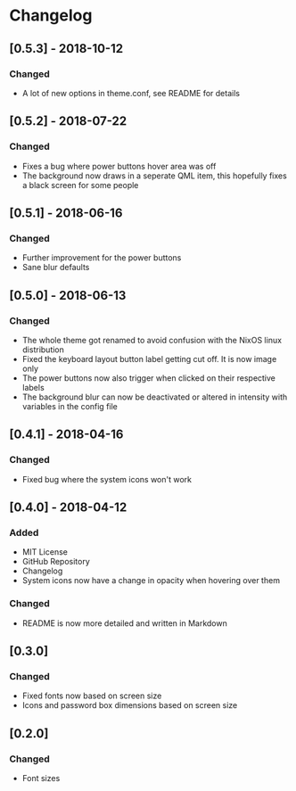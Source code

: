 # Changelog

## [0.5.3] - 2018-10-12

### Changed
- A lot of new options in theme.conf, see README for details

## [0.5.2] - 2018-07-22

### Changed
- Fixes a bug where power buttons hover area was off
- The background now draws in a seperate QML item, this hopefully fixes a black screen for some people

## [0.5.1] - 2018-06-16

### Changed
- Further improvement for the power buttons
- Sane blur defaults

## [0.5.0] - 2018-06-13

### Changed
- The whole theme got renamed to avoid confusion with the NixOS linux distribution
- Fixed the keyboard layout button label getting cut off. It is now image only
- The power buttons now also trigger when clicked on their respective labels
- The background blur can now be deactivated or altered in intensity with variables in the config file

## [0.4.1] - 2018-04-16

### Changed
- Fixed bug where the system icons won't work

## [0.4.0] - 2018-04-12

### Added
- MIT License
- GitHub Repository
- Changelog
- System icons now have a change in opacity when hovering over them

### Changed
- README is now more detailed and written in Markdown

## [0.3.0]

### Changed
- Fixed fonts now based on screen size
- Icons and password box dimensions based on screen size

## [0.2.0]

### Changed
- Font sizes

